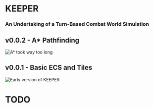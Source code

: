 # KEEPER

### An Undertaking of a Turn-Based Combat World Simulation

## v0.0.2 - A* Pathfinding
![A* took way too long](./docs/res/0.0.1.gif)

## v0.0.1 - Basic ECS and Tiles
![Early version of KEEPER](./docs/res/0.0.1.gif)

# TODO

